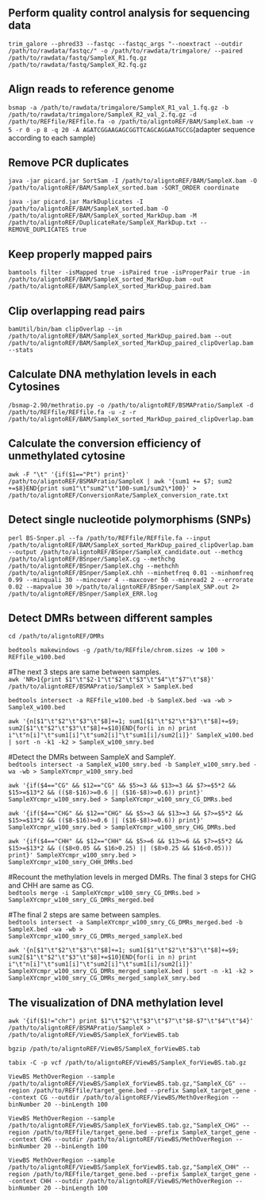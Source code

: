 ## Perform quality control analysis for sequencing data
`trim_galore --phred33 --fastqc --fastqc_args "--noextract --outdir /path/to/rawdata/fastqc/" -o /path/to/rawdata/trimgalore/ --paired /path/to/rawdata/fastq/SampleX_R1.fq.gz /path/to/rawdata/fastq/SampleX_R2.fq.gz`

## Align reads to reference genome
`bsmap -a /path/to/rawdata/trimgalore/SampleX_R1_val_1.fq.gz -b /path/to/rawdata/trimgalore/SampleX_R2_val_2.fq.gz -d /path/to/REFfile/REFfile.fa -o /path/to/aligntoREF/BAM/SampleX.bam -v 5 -r 0 -p 8 -q 20 -A AGATCGGAAGAGCGGTTCAGCAGGAATGCCG`(adapter sequence according to each sample)

## Remove PCR duplicates
`java -jar picard.jar SortSam -I /path/to/aligntoREF/BAM/SampleX.bam -O /path/to/aligntoREF/BAM/SampleX_sorted.bam -SORT_ORDER coordinate`

`java -jar picard.jar MarkDuplicates -I /path/to/aligntoREF/BAM/SampleX_sorted.bam -O /path/to/aligntoREF/BAM/SampleX_sorted_MarkDup.bam -M /path/to/aligntoREF/DuplicateRate/SampleX_MarkDup.txt --REMOVE_DUPLICATES true`

## Keep properly mapped pairs
`bamtools filter -isMapped true -isPaired true -isProperPair true -in /path/to/aligntoREF/BAM/SampleX_sorted_MarkDup.bam -out /path/to/aligntoREF/BAM/SampleX_sorted_MarkDup_paired.bam`

## Clip overlapping read pairs
`bamUtil/bin/bam clipOverlap --in /path/to/aligntoREF/BAM/SampleX_sorted_MarkDup_paired.bam --out /path/to/aligntoREF/BAM/SampleX_sorted_MarkDup_paired_clipOverlap.bam --stats`

## Calculate DNA methylation levels in each Cytosines
`/bsmap-2.90/methratio.py -o /path/to/aligntoREF/BSMAPratio/SampleX -d /path/to/REFfile/REFfile.fa -u -z -r /path/to/aligntoREF/BAM/SampleX_sorted_MarkDup_paired_clipOverlap.bam`

## Calculate the conversion efficiency of unmethylated cytosine
`awk -F "\t" '{if($1=="Pt") print}' /path/to/aligntoREF/BSMAPratio/SampleX | awk '{sum1 += $7; sum2 +=$8}END{print sum1"\t"sum2"\t"100-sum1/sum2\*100}' > /path/to/aligntoREF/ConversionRate/SampleX_conversion_rate.txt`

## Detect single nucleotide polymorphisms (SNPs) 
`perl BS-Snper.pl --fa /path/to/REFfile/REFfile.fa --input /path/to/aligntoREF/BAM/SampleX_sorted_MarkDup_paired_clipOverlap.bam --output /path/to/aligntoREF/BSnper/SampleX_candidate.out --methcg /path/to/aligntoREF/BSnper/SampleX.cg --methchg /path/to/aligntoREF/BSnper/SampleX.chg --methchh /path/to/aligntoREF/BSnper/SampleX.chh --minhetfreq 0.01 --minhomfreq 0.99 --minquali 30 --mincover 4 --maxcover 50 --minread2 2 --errorate 0.02 --mapvalue 30 >/path/to/aligntoREF/BSnper/SampleX_SNP.out 2> /path/to/aligntoREF/BSnper/SampleX_ERR.log`

## Detect DMRs between different samples
`cd /path/to/aligntoREF/DMRs`

`bedtools makewindows -g /path/to/REFfile/chrom.sizes -w 100 > REFfile_w100.bed`

#The next 3 steps are same between samples.  
`awk 'NR>1{print $1"\t"$2-1"\t"$2"\t"$3"\t"$4"\t"$7"\t"$8}' /path/to/aligntoREF/BSMAPratio/SampleX > SampleX.bed`

`bedtools intersect -a REFfile_w100.bed -b SampleX.bed -wa -wb > SampleX_w100.bed`

`awk '{n[$1"\t"$2"\t"$3"\t"$8]+=1; sum1[$1"\t"$2"\t"$3"\t"$8]+=$9; sum2[$1"\t"$2"\t"$3"\t"$8]+=$10}END{for(i in n) print i"\t"n[i]"\t"sum1[i]"\t"sum2[i]"\t"sum1[i]/sum2[i]}' SampleX_w100.bed | sort -n -k1 -k2 > SampleX_w100_smry.bed`

#Detect the DMRs between SampleX and SampleY.  
`bedtools intersect -a SampleX_w100_smry.bed -b SampleY_w100_smry.bed -wa -wb > SampleXYcmpr_w100_smry.bed`

`awk '{if($4=="CG" && $12=="CG" && $5>=3 && $13>=3 && $7>=$5*2 && $15>=$13*2 && (($8-$16)>=0.6 || ($16-$8)>=0.6)) print}' SampleXYcmpr_w100_smry.bed > SampleXYcmpr_w100_smry_CG_DMRs.bed`

`awk '{if($4=="CHG" && $12=="CHG" && $5>=3 && $13>=3 && $7>=$5*2 && $15>=$13*2 && (($8-$16)>=0.6 || ($16-$8)>=0.6)) print}' SampleXYcmpr_w100_smry.bed > SampleXYcmpr_w100_smry_CHG_DMRs.bed`

`awk '{if($4=="CHH" && $12=="CHH" && $5>=6 && $13>=6 && $7>=$5*2 && $15>=$13*2 && (($8<0.05 && $16>0.25) || ($8>0.25 && $16<0.05))) print}' SampleXYcmpr_w100_smry.bed > SampleXYcmpr_w100_smry_CHH_DMRs.bed`

#Recount the methylation levels in merged DMRs. The final 3 steps for CHG and CHH are same as CG.  
`bedtools merge -i SampleXYcmpr_w100_smry_CG_DMRs.bed > SampleXYcmpr_w100_smry_CG_DMRs_merged.bed`

#The final 2 steps are same between samples.  
`bedtools intersect -a SampleXYcmpr_w100_smry_CG_DMRs_merged.bed -b SampleX.bed -wa -wb > SampleXYcmpr_w100_smry_CG_DMRs_merged_sampleX.bed`

`awk '{n[$1"\t"$2"\t"$3"\t"$8]+=1; sum1[$1"\t"$2"\t"$3"\t"$8]+=$9; sum2[$1"\t"$2"\t"$3"\t"$8]+=$10}END{for(i in n) print i"\t"n[i]"\t"sum1[i]"\t"sum2[i]"\t"sum1[i]/sum2[i]}' SampleXYcmpr_w100_smry_CG_DMRs_merged_sampleX.bed | sort -n -k1 -k2 > SampleXYcmpr_w100_smry_CG_DMRs_merged_sampleX_smry.bed`

## The visualization of DNA methylation level
`awk '{if($1!="chr") print $1"\t"$2"\t"$3"\t"$7"\t"$8-$7"\t"$4"\t"$4}' /path/to/aligntoREF/BSMAPratio/SampleX > /path/to/aligntoREF/ViewBS/SampleX_forViewBS.tab`

`bgzip /path/to/aligntoREF/ViewBS/SampleX_forViewBS.tab`

`tabix -C -p vcf /path/to/aligntoREF/ViewBS/SampleX_forViewBS.tab.gz`

`ViewBS MethOverRegion --sample /path/to/aligntoREF/ViewBS/SampleX_forViewBS.tab.gz,"SampleX_CG" --region /path/to/REFfile/target_gene.bed --prefix SampleX_target_gene --context CG --outdir /path/to/aligntoREF/ViewBS/MethOverRegion --binNumber 20 --binLength 100`

`ViewBS MethOverRegion --sample /path/to/aligntoREF/ViewBS/SampleX_forViewBS.tab.gz,"SampleX_CHG" --region /path/to/REFfile/target_gene.bed --prefix SampleX_target_gene --context CHG --outdir /path/to/aligntoREF/ViewBS/MethOverRegion --binNumber 20 --binLength 100`

`ViewBS MethOverRegion --sample /path/to/aligntoREF/ViewBS/SampleX_forViewBS.tab.gz,"SampleX_CHH" --region /path/to/REFfile/target_gene.bed --prefix SampleX_target_gene --context CHH --outdir /path/to/aligntoREF/ViewBS/MethOverRegion --binNumber 20 --binLength 100`

